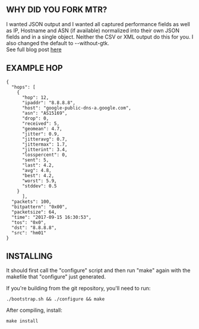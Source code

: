 ## WHY DID YOU FORK MTR?

I wanted JSON output and I wanted all captured performance fields as 
well as IP, Hostname and ASN (if available) normalized into their own
JSON fields and in a single object.  Neither the CSV or XML output do 
this for you.  I also changed the default to --without-gtk.  
See full blog post [here](http://www.biscaynedevops.com/home/mtr-with-json)



## EXAMPLE HOP
```
{
  "hops": [
    {
      "hop": 12,
      "ipaddr": "8.8.8.8",
      "host": "google-public-dns-a.google.com",
      "asn": "AS15169",
      "drop": 0,
      "received": 5,
      "geomean": 4.7,
      "jitter": 0.9,
      "jitteravg": 0.7,
      "jittermax": 1.7,
      "jitterint": 3.4,
      "losspercent": 0,
      "sent": 5,
      "last": 4.2,
      "avg": 4.8,
      "best": 4.2,
      "worst": 5.9,
      "stddev": 0.5
    }
      ],
  "packets": 100,
  "bitpattern": "0x00",
  "packetsize": 64,
  "time": "2017-09-15 16:30:53",
  "tos": "0x0",
  "dst": "8.8.8.8",
  "src": "hm01"
}
```

## INSTALLING

It should first call the "configure" script and then run "make" again
with the makefile that "configure" just generated. 
  
If you're building from the git repository, you'll need to run:


    ./bootstrap.sh && ./configure && make
    
    
After compiling, install:


	make install
	
	

  

